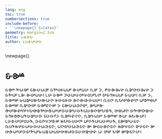 ```yaml
---
lang: esg
toc: true
numbersections: true
include-before:
- '`\newpage{}`{=latex}'
geometry: margin=2.5cm
title: 𑴖𑴪𑴝𑴣
author: 𑴆𑴛𑴝𑴛𑴲𑴦𑴲𑴌
---
```


\newpage{}

# 𑴫𑵆𑴨𑴺

𑴫𑵆𑴨𑴺 𑴤𑴱𑴟𑴨𑴱𑵁 𑴫𑵅𑴨𑴛𑴟𑵄𑴰𑴱𑵁 𑴫𑴤𑴴𑴛𑵅𑴠𑴟𑵅𑴟𑴱𑵁 𑴨𑵆𑴛𑴟𑵅𑴛𑴺 𑴀𑴠𑴲 𑴑, 𑴎𑴿𑴦𑴨𑴝𑴶𑴩𑴱 𑴀𑴞𑴲𑴌𑴱𑴦𑴝𑴶𑴩𑴱 𑴑 𑴫𑴤𑴱𑴟𑴱𑵁 𑴆𑴨 𑴨𑵆𑴛𑴟𑵅𑴛𑴺। 𑴆𑴛𑴺 𑴫𑵆𑴨𑴺 𑴑𑴺𑴛𑴟𑴱𑴛𑵆𑴌𑴩𑴌𑵅𑴛𑴲𑴣𑵅𑴥𑴱𑵀 𑴫𑴴𑴫𑴤𑵅𑴠𑴟𑵅𑴟𑴱𑵁 𑴫𑴟𑵅𑴛𑴲। 𑴀𑴠𑴲 𑴑, 𑴫𑵆𑴨𑴺𑴠𑴲 𑴢𑴟𑵅𑴞𑴴𑴛𑵅𑴨𑴣𑴱𑴨𑴟𑴥𑴱 𑴠𑴦𑴫𑵅𑴠𑴦𑵀 𑴨𑵅𑴥𑴨𑴬𑴦𑴟𑵅𑴛𑴴। 𑴀𑴫𑵅𑴥𑴱𑵀 𑴀𑴣𑴲𑴏𑴽𑴪𑴚𑴱𑴥𑴱𑵀 𑴟𑴲𑵆𑴝𑴲𑴪𑵅𑴖𑴱𑵁 𑴫𑵆𑴨𑴺𑴠𑴲 𑴀𑴞𑴲𑴌𑴱𑴦𑴱𑵁 𑴫𑵆𑴨𑴱𑴚𑵅𑴥𑴠𑴲 𑴑 𑴫𑵅𑴨𑴱𑴛𑴟𑵄𑴰𑵅𑴥𑴱𑴚𑴲, 𑴨𑴲𑴟𑴼𑴨 𑴓𑴱𑴛𑴲𑴨𑵆𑴚𑴧𑴲𑵀𑴎𑴣𑴱𑴪𑴱𑴞𑵆𑴤𑴦𑴱𑴓𑴟𑴳𑴛𑴲𑴌𑴛𑴝𑴲𑴛𑴦𑴤𑴟𑵅𑴛𑴨𑵅𑴥𑴱𑴝𑴲𑴣𑴺𑴝𑴤𑵄, 𑴦𑴱𑴪𑵅𑴖𑵇𑴲𑴥𑵀 𑴫𑴱𑴤𑴱𑴓𑴲𑴌𑴱𑴞𑴱𑴦𑵀 𑴫𑴤𑵅𑴠𑴓𑵅𑴓𑴟𑵅𑴤𑴛𑴝𑴲𑴛𑴦 𑴫𑵅𑴛𑴦𑴕𑵅𑴑 𑴀𑴨𑴲𑴎𑴚𑴥𑵅𑴥, 𑴀𑴞𑴲𑴎𑴟𑵅𑴛𑴴𑵀 𑴫𑵆𑴨𑴽𑴠𑴲 𑴓𑴟𑵁 𑴠𑵇𑴣𑴨𑴛𑴲। 𑴆𑴛𑴝𑴛𑴲𑴦𑴲𑴌𑵅𑴛𑴤𑵄, 𑴌𑴫𑵅𑴥𑴱𑴩𑵅𑴑𑴲𑴝𑴠𑴲 𑴠𑵇𑴣𑴴𑴫𑴛𑵅𑴛𑴱𑴥𑴱𑵁 𑴟𑴲𑴥𑴤𑴟𑴱𑴟𑵅𑴛𑵆𑴎𑴛𑴤𑵄, 𑴫𑵅𑴨𑴱𑴞𑴳𑴟𑴫𑵅𑴥 𑴁𑴛𑵅𑴤𑴠𑵇𑴩𑴱𑴫𑴟𑴺𑴛𑴦𑴛𑴟𑵄𑴰𑴫𑵅𑴥, 𑴟𑵅𑴥𑴱𑴫𑴲𑴛𑴟𑵄𑴰𑴫𑵅𑴥 𑴨𑴱 𑴨𑴱𑴫𑵅𑴛𑴨𑵅𑴥𑴫𑵅𑴥 𑴠𑵇𑴝𑴺𑴩𑴫𑵅𑴥 𑴝𑴺𑴩𑴫𑵅𑴥 𑴨𑴱 𑴦𑴱𑴓𑴟𑴳𑴛𑴲𑴌𑴫𑴳𑴤𑴱𑴟𑴲𑴢𑴟𑵅𑴞𑴟𑴱𑴟𑵅𑴛𑴱𑴦𑴱𑴪𑵅𑴖𑵇𑴲𑴌𑴫𑵅𑴛𑴦𑴱𑴞𑴱𑴦𑴺𑴚 𑴟 𑴌𑴽𑴠𑴲 𑴣𑴺𑴝𑴽 𑴨𑴲𑴞𑴱𑴫𑵅𑴥𑴛𑴺। 